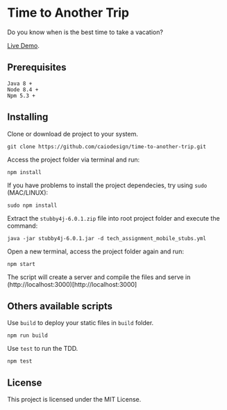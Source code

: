 # Time to Another Trip

Do you know when is the best time to take a vacation? 

[Live Demo](https://caiodesign.github.io/time-to-another-trip/).


## Prerequisites

```
Java 8 +
Node 8.4 +
Npm 5.3 +
```

## Installing

Clone or download de project to your system.
```
git clone https://github.com/caiodesign/time-to-another-trip.git
```


Access the project folder via terminal and run:
```
npm install
```


If you have problems to install the project dependecies, try using `sudo` (MAC/LINUX):
```
sudo npm install
```


Extract the `stubby4j-6.0.1.zip` file into root project folder and execute the command:
```
java -jar stubby4j-6.0.1.jar -d tech_assignment_mobile_stubs.yml
```


Open a new terminal, access the project folder again and run:
```
npm start
```
The script will create a server and compile the files and serve in (http://localhost:3000)[http://localhost:3000]


## Others available scripts

Use `build` to deploy your static files in `build` folder.

```
npm run build
```

Use `test` to run the TDD.

```
npm test
```

## License
This project is licensed under the MIT License.




